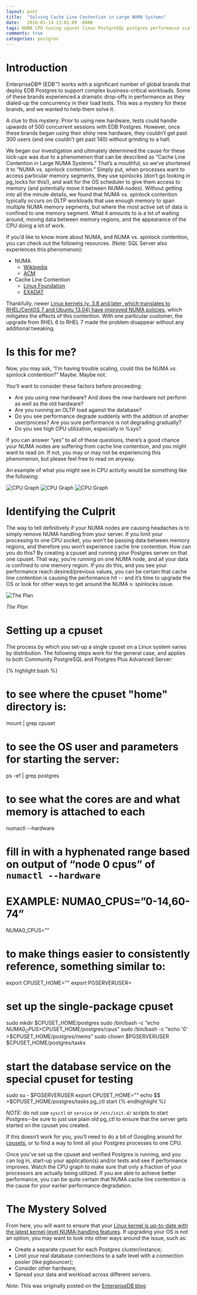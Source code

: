 ```yaml
---
layout: post
title:  "Solving Cache Line Contention in Large NUMA Systems"
date:   2016-01-14 13:01:09 -0800
tags: NUMA CPU tuning cpuset linux PostgreSQL postgres performance scaling
comments: true
categories: postgres
---
```


# Introduction

EnterpriseDB® (EDB™) works with a significant number of global brands that deploy EDB Postgres to support complex business-critical workloads. Some of these brands experienced a dramatic drop-offs in performance as they dialed-up the concurrency in their load tests.  This was a mystery for these brands, and we wanted to help them solve it.  

A clue to this mystery: Prior to using new hardware, tests could handle upwards of 500 concurrent sessions with EDB Postgres. However, once these brands began using their shiny new hardware, they couldn’t get past 300 users (and one couldn’t get past 140) without grinding to a halt.

We began our investigation and ultimately determined the cause for these lock-ups was due to a phenomenon that can be described as “Cache Line Contention in Large NUMA Systems.” That’s a mouthful, so we’ve shortened it to “NUMA vs. spinlock contention.” Simply put, when processes want to access particular memory segments, they use spinlocks (don’t go looking in pg_locks for this!), and wait for the OS scheduler to give them access to memory (and potentially move it between NUMA nodes). Without getting into all the minute details, we found that NUMA vs. spinlock contention typically occurs on OLTP workloads that use enough memory to span multiple NUMA memory segments, but where the most active set of data is confined to one memory segment.  What it amounts to is a lot of waiting around, moving data between memory regions, and the appearance of the CPU doing a lot of work.

If you’d like to know more about NUMA, and NUMA vs. spinlock contention, you can check out the following resources. (Note: SQL Server also experiences this phenomenon):

- NUMA
  - [Wikipedia](https://en.wikipedia.org/wiki/Non-uniform_memory_access)
  - [ACM](http://queue.acm.org/detail.cfm?id=2513149)
- Cache Line Contention
  - [Linux Foundation](https://events.linuxfoundation.org/sites/events/files/slides/linuxcon-2014-locking-final.pdf)
  - [EXADAT](http://exadat.co.uk/2015/03/21/diagnosing-spinlock-problems-by-doing-the-math/)

Thankfully, newer [Linux kernels (v. 3.8 and later, which translates to RHEL/CentOS 7 and Ubuntu 13.04) have improved NUMA policies](https://en.wikipedia.org/wiki/Non-uniform_memory_access#Software_support), which mitigates the effects of this contention.  With one particular customer, the upgrade from RHEL 6 to RHEL 7 made the problem disappear without any additional tweaking.

# Is this for me?
Now, you may ask, “I’m having trouble scaling, could this be NUMA vs. spinlock contention?”  Maybe.  Maybe not.

You’ll want to consider these factors before proceeding:

- Are you using new hardware?  And does the new hardware not perform as well as the old hardware?
- Are you running an OLTP load against the database?
- Do you see performance degrade suddenly with the addition of another user/process?  Are you sure performance is not degrading gradually?
- Do you see high CPU utilization, especially in %sys?

If you can answer “yes” to all of these questions, there’s a good chance your NUMA nodes are suffering from cache line contention, and you might want to read on.  If not, you may or may not be experiencing this phenomenon, but please feel free to read on anyway.

An example of what you might see in CPU activity would be something like the following:

![CPU Graph](https://raw.githubusercontent.com/richyen/richyen.github.io/gh-pages/img/numa1.png)
![CPU Graph](https://raw.githubusercontent.com/richyen/richyen.github.io/gh-pages/img/numa2.png)
![CPU Graph](https://raw.githubusercontent.com/richyen/richyen.github.io/gh-pages/img/numa3.png)

# Identifying the Culprit
The way to tell definitively if your NUMA nodes are causing headaches is to simply remove NUMA handling from your server. If you limit your processing to one CPU socket, you won’t be passing data between memory regions, and therefore you won’t experience cache line contention.  How can you do this?  By creating a cpuset and running your Postgres server on that one cpuset.  That way, you’re running on one NUMA node, and all your data is confined to one memory region.  If you do this, and you see your performance reach desired/previous values, you can be certain that cache line contention is causing the performance hit -- and it’s time to upgrade the OS or look for other ways to get around the NUMA v. spinlocks issue.

![The Plan](https://raw.githubusercontent.com/richyen/richyen.github.io/gh-pages/img/numa4.png)

_The Plan_

# Setting up a cpuset
The process by which you set-up a single cpuset on a Linux system varies by distribution. The following steps work for the general case, and applies to both Community PostgreSQL and Postgres Plus Advanced Server:

{% highlight bash %}
# to see where the cpuset "home" directory is:
mount | grep cpuset

# to see the OS user and parameters for starting the server:
ps -ef | grep postgres

# to see what the cores are and what memory is attached to each
numactl --hardware

# fill in with a hyphenated range based on output of “node 0 cpus” of `numactl --hardware`
# EXAMPLE: NUMA0_CPUS=”0-14,60-74”
NUMA0_CPUS=””

# to make things easier to consistently reference, something similar to:
export CPUSET_HOME="<path where cpusets are mounted>"
export PGSERVERUSER=<whatever OS user runs the service>

# set up the single-package cpuset
sudo mkdir $CPUSET_HOME/postgres
sudo /bin/bash -c "echo $NUMA0_CPUS >$CPUSET_HOME/postgres/cpus"
sudo /bin/bash -c "echo '0' >$CPUSET_HOME/postgres/mems"
sudo chown $PGSERVERUSER $CPUSET_HOME/postgres/tasks

# start the database service on the special cpuset for testing
sudo su - $PGSERVERUSER
export CPUSET_HOME="<path where cpusets are mounted>"
echo $$ >$CPUSET_HOME/postgres/tasks
pg_ctl start <usual start parameters>
{% endhighlight %}

*NOTE:* do not use `sysctl` or `service` or `/etc/init.d/` scripts to start Postgres--be sure to just use plain old pg_ctl to ensure that the server gets started on the cpuset you created.

If this doesn’t work for you, you’ll need to do a bit of Googling around for [cpusets](https://www.kernel.org/doc/Documentation/cgroups/cpusets.txt), or to find a way to limit all your Postgres processes to one CPU.

Once you’ve set up the cpuset and verified Postgres is running, and you can log in, start-up your application(s) and/or tests and see if performance improves.  Watch the CPU graph to make sure that only a fraction of your processors are actually being utilized. If you are able to achieve better performance, you can be quite certain that NUMA cache line contention is the cause for your earlier performance degradation.

# The Mystery Solved
From here, you will want to ensure that your [Linux kernel is up-to-date with the latest kernel-level NUMA-handling features](https://en.wikipedia.org/wiki/Non-uniform_memory_access#Software_support).  If upgrading your OS is not an option, you may want to look into other ways around the issue, such as:

- Create a separate cpuset for each Postgres cluster/instance;
- Limit your real database connections to a safe level with a connection pooler (like pgbouncer);
- Consider other hardware;
- Spread your data and workload across different servers.

*Note:* This was originally posted on the [EnterpriseDB blog](http://www.enterprisedb.com/postgres-plus-edb-blog/richard-yen/solving-cache-line-contention-large-numa-systems)
